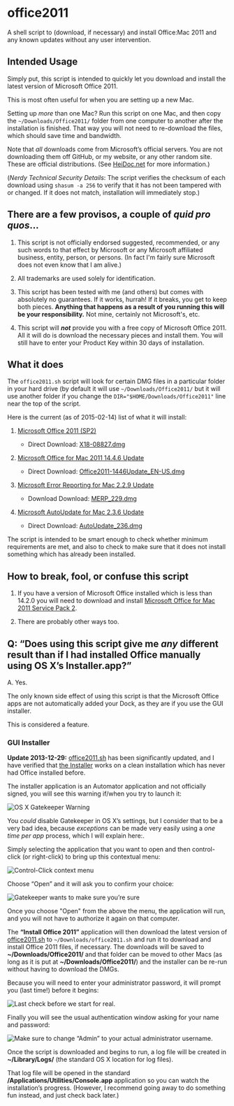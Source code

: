 office2011
==========

A shell script to (download, if necessary) and install Office:Mac 2011 and any known updates without any user intervention.


## Intended Usage

Simply put, this script is intended to quickly let you download and install the latest version of Microsoft Office 2011.

This is most often useful for when you are setting up a new Mac.

Setting up _more_ than one Mac? Run this script on one Mac, and then copy the `~/Downloads/Office2011/` folder from one computer to another after the installation is finished. That way you will not need to re-download the files, which should save time and bandwidth.

Note that *all* downloads come from Microsoft’s official servers. You are not downloading them off GitHub, or my website, or any other random site. These are official distributions. (See [HeiDoc.net][1] for more information.)

(_Nerdy Technical Security Details_: The script verifies the checksum of each download using `shasum -a 256` to verify that it has not been tampered with or changed. If it does not match, installation will immediately stop.)

## There are a few provisos, a couple of *quid pro quos*… ##

1. This script is not officially endorsed suggested, recommended, or any such words to that effect by Microsoft or any Microsoft affiliated business, entity, person, or persons. (In fact I'm fairly sure Microsoft does not even know that I am alive.)

2.  All trademarks are used solely for identification.

3. This script has been tested with me (and others) but comes with absolutely no guarantees. If it works, hurrah! If it breaks, you get to keep both pieces. **Anything that happens as a result of you running this will be your responsibility.** Not mine, certainly not Microsoft's, etc.

4. This script will ***not*** provide you with a free copy of Microsoft Office 2011. All it will do is download the necessary pieces and install them. You will still have to enter your Product Key within 30 days of installation.

## What it does ##

The `office2011.sh`  script will look for certain DMG files in a particular folder in your hard drive (by default it will use `~/Downloads/Office2011/` but it will use another folder if you change the `DIR="$HOME/Downloads/Office2011"` line near the top of the script.

Here is the current (as of 2015-02-14) list of what it will install:

1.  [Microsoft Office 2011 (SP2)][1]
	* Direct Download: [X18-08827.dmg][2]

2. 	[Microsoft Office for Mac 2011 14.4.6 Update][3]
	* Direct Download: [Office2011-1446Update_EN-US.dmg][4]

3.	[Microsoft Error Reporting for Mac 2.2.9 Update][5]
	* Download Download: [MERP_229.dmg][6]

4.	[Microsoft AutoUpdate for Mac 2.3.6 Update][7]
	* Direct Download: [AutoUpdate_236.dmg][8]

The script is intended to be smart enough to check whether minimum requirements are met, and also to check to make sure that it does not install something which has already been installed.

## How to break, fool, or confuse this script ##

1. If you have a version of Microsoft Office installed which is less than 14.2.0 you will need to download and install [Microsoft Office for Mac 2011 Service Pack 2][9].

2. There are probably other ways too.

## Q: “Does using this script give me _any_ different result than if I had installed Office manually using OS X’s Installer.app?” ##

A. Yes.

The only known side effect of using this script is that the Microsoft Office apps are not
automatically added your Dock, as they are if you use the GUI installer.

This is considered a feature.

### GUI Installer ###

**Update 2013-12-29:** [office2011.sh][11] has been significantly updated, and I have verified that [the Installer](https://github.com/tjluoma/office2011/raw/master/Installer.zip) works on a clean installation which has never had Office installed before.

The installer application is an Automator application and not officially signed, you will see this warning if/when you try to launch it:

![OS X Gatekeeper Warning](images/01-Install-Office-2011-Cant-Be-Opened.png)

You _could_ disable Gatekeeper in OS X’s settings, but I consider that to be a very bad idea, because _exceptions_ can be made very easily using a _one time per app_ process, which I will explain here:.

Simply selecting the application that you want to open and then control-click (or right-click) to bring up this contextual menu:

![Control-Click context menu](images/02-Install-Office-2011-Control-Click-Open.png)

Choose “Open” and it will ask you to confirm your choice:

![Gatekeeper wants to make sure you’re sure](images/03-Install-Office-2011-Is-From-Unidentified-Developer.png)

Once you choose "Open" from the above the menu, the application will run, and you will not have to authorize it again on that computer.

The **“Install Office 2011”** application will then download the latest version of [office2011.sh][11] to `~/Downloads/office2011.sh` and run it to download and install Office 2011 files, if necessary. The downloads will be saved to **~/Downloads/Office2011/** and that folder can be moved to other Macs (as long as it is put at **~/Downloads/Office2011/**) and the installer can be re-run without having to download the DMGs.

Because you will need to enter your administrator password, it will prompt you (last time!) before it begins:

![Last check before we start for real.](images/04-Install-Office-2011-Will-Download-And-Install.png)

Finally you will see the usual authentication window asking for your name and password:

![Make sure to change “Admin” to your actual administrator username.](images/05-osascript-wants-your-password.png)

Once the script is downloaded and begins to run, a log file will be created in **~/Library/Logs/** (the standard OS X location for log files).

That log file will be opened in the standard **/Applications/Utilities/Console.app** application so you can watch the installation’s progress. (However, I recommend going away to do something fun instead, and just check back later.)

<!-- Reference Links -->

[1]:	http://www.heidoc.net/joomla/technology-science/microsoft/61-office-2011-for-mac-direct-download-links

[2]:	https://drcdn.blob.core.windows.net/mac/X18-08827.dmg

[3]:	http://www.microsoft.com/en-us/download/details.aspx?id=45872

[4]:	http://download.microsoft.com/download/7/8/E/78E0938D-FDC7-4975-99E7-54256FECDE07/Office2011-1448Update_EN-US.dmg

[5]:	http://www.microsoft.com/en-us/download/details.aspx?id=35382

[6]:	http://download.microsoft.com/download/B/F/B/BFB8DEB8-91CD-4722-AE6F-476C4013CFFC/MERP_229.dmg

[7]:	http://www.microsoft.com/en-us/download/details.aspx?id=35381

[8]:	http://download.microsoft.com/download/B/0/D/B0DB40D2-FF90-4633-925A-B8A7D4183279/AutoUpdate_236.dmg

[9]:	http://www.microsoft.com/en-us/download/details.aspx?id=29419

[11]:	https://github.com/tjluoma/office2011/blob/master/office2011.sh
